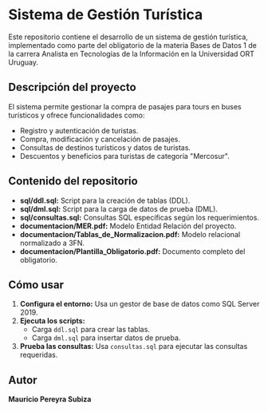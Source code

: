 # Sistema de Gestión Turística

Este repositorio contiene el desarrollo de un sistema de gestión turística, implementado como parte del obligatorio de la materia Bases de Datos 1 de la carrera Analista en Tecnologías de la Información en la Universidad ORT Uruguay.

## Descripción del proyecto
El sistema permite gestionar la compra de pasajes para tours en buses turísticos y ofrece funcionalidades como:
- Registro y autenticación de turistas.
- Compra, modificación y cancelación de pasajes.
- Consultas de destinos turísticos y datos de turistas.
- Descuentos y beneficios para turistas de categoría "Mercosur".

## Contenido del repositorio
- **sql/ddl.sql:** Script para la creación de tablas (DDL).
- **sql/dml.sql:** Script para la carga de datos de prueba (DML).
- **sql/consultas.sql:** Consultas SQL específicas según los requerimientos.
- **documentacion/MER.pdf:** Modelo Entidad Relación del proyecto.
- **documentacion/Tablas_de_Normalizacion.pdf:** Modelo relacional normalizado a 3FN.
- **documentacion/Plantilla_Obligatorio.pdf:** Documento completo del obligatorio.

## Cómo usar
1. **Configura el entorno:** Usa un gestor de base de datos como SQL Server 2019.
2. **Ejecuta los scripts:**  
   - Carga `ddl.sql` para crear las tablas.
   - Carga `dml.sql` para insertar datos de prueba.
3. **Prueba las consultas:** Usa `consultas.sql` para ejecutar las consultas requeridas.

## Autor
**Mauricio Pereyra Subiza** 
